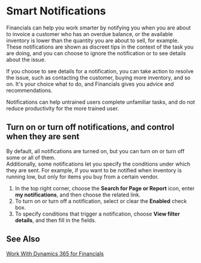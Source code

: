 <properties
	pageTitle="Smart Notifications | Financials"
        description="Smart notifications give you advice and recommendations."
        services="project-madeira"
        documentationCenter=""
        authors="edupont04"
/>
<tags
    ms.service="project-madeira"
    ms.topic="article"
    ms.devlang="na"
    ms.tgt_pltfrm="na"
    ms.workload="na"
    ms.date="08/08/2016"
    ms.author="edupont04" />

# Smart Notifications
Financials can help you work smarter by notifying you when you are about to invoice a customer who has an overdue balance, or the available inventory is lower than the quantity you are about to sell, for example. These notifications are shown as discreet tips in the context of the task you are doing, and you can choose to ignore the notification or to see details about the issue.  

If you choose to see details for a notification, you can take action to resolve the issue, such as contacting the customer, buying more inventory, and so on. It's your choice what to do, and Financials gives you advice and recommendations.  

Notifications can help untrained users complete unfamiliar tasks, and do not reduce productivity for the more trained user.  

## Turn on or turn off notifications, and control when they are sent  
By default, all notifications are turned on, but you can turn on or turn off some or all of them.  
Additionally, some notifications let you specify the conditions under which they are sent. For example, if you want to be notified when inventory is running low, but only for items you buy from a certain vendor.
1. In the top right corner, choose the **Search for Page or Report** icon, enter **my notifications**, and then choose the related link. 
2. To turn on or turn off a notification, select or clear the **Enabled** check box. 
3. To specify conditions that trigger a notification, choose **View filter details**, and then fill in the fields. 
  
## See Also  
[Work With Dynamics 365 for Financials](ui-work-product.md)
